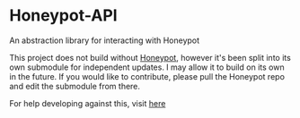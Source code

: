 # Honeypot-API
An abstraction library for interacting with Honeypot

This project does not build without [Honeypot](https://github.com/TerrrorByte/Honeypot), however it's been split into its own submodule for independent updates. I may allow it to build on its own in the future. If you would like to contribute, please pull the Honeypot repo and edit the submodule from there.

For help developing against this, visit [here](https://github.com/TerrrorByte/Honeypot/wiki/Developing-plugins-using-the-Honeypot-API)

